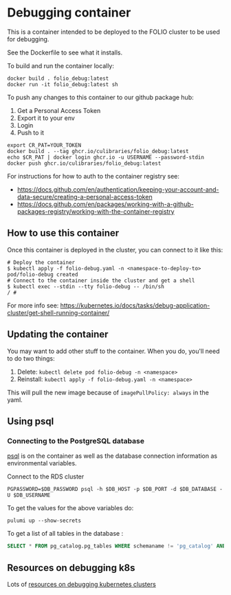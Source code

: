 # Debugging container

This is a container intended to be deployed to the FOLIO cluster to be used for debugging.

See the Dockerfile to see what it installs.

To build and run the container locally:

```shell
docker build . folio_debug:latest
docker run -it folio_debug:latest sh
```

To push any changes to this container to our github package hub:

1. Get a Personal Access Token
2. Export it to your env
3. Login
4. Push to it

```shell
export CR_PAT=YOUR_TOKEN
docker build . --tag ghcr.io/culibraries/folio_debug:latest
echo $CR_PAT | docker login ghcr.io -u USERNAME --password-stdin
docker push ghcr.io/culibraries/folio_debug:latest
```

For instructions for how to auth to the container registry see:
* https://docs.github.com/en/authentication/keeping-your-account-and-data-secure/creating-a-personal-access-token
* https://docs.github.com/en/packages/working-with-a-github-packages-registry/working-with-the-container-registry

## How to use this container

Once this container is deployed in the cluster, you can connect to it like this:

```shell
# Deploy the container
$ kubectl apply -f folio-debug.yaml -n <namespace-to-deploy-to>
pod/folio-debug created
# Connect to the container inside the cluster and get a shell
$ kubectl exec --stdin --tty folio-debug -- /bin/sh
/ #
```

For more info see: https://kubernetes.io/docs/tasks/debug-application-cluster/get-shell-running-container/

## Updating the container

You may want to add other stuff to the container. When you do, you'll need to do two things:
1. Delete: `kubectl delete pod folio-debug -n <namespace>`
2. Reinstall: `kubectl apply -f folio-debug.yaml -n <namespace>`

This will pull the new image because of `imagePullPolicy: always` in the yaml.

## Using psql

### Connecting to the PostgreSQL database

[psql](https://www.postgresql.org/docs/9.2/app-psql.html) is on the container as well as the database connection information as environmental variables.

Connect to the RDS cluster

```shell
PGPASSWORD=$DB_PASSWORD psql -h $DB_HOST -p $DB_PORT -d $DB_DATABASE -U $DB_USERNAME
```
To get the values for the above variables do:

```shell
pulumi up --show-secrets
```

To get a list of all tables in the database :

```sql
SELECT * FROM pg_catalog.pg_tables WHERE schemaname != 'pg_catalog' AND schemaname != 'information_schema';
```

## Resources on debugging k8s

Lots of [resources on debugging kubernetes clusters](https://kubernetes.io/docs/tasks/debug-application-cluster)

